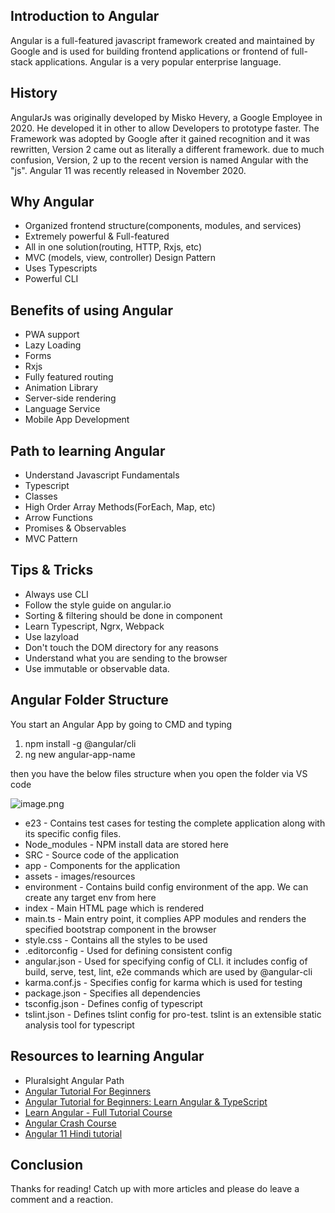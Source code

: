 ## Introduction to Angular

Angular is a full-featured javascript framework created and maintained by Google and is used for building frontend applications or frontend of full-stack applications. Angular is a very popular enterprise language.

## History
AngularJs was originally developed by Misko Hevery, a Google Employee in 2020. He developed it in other to allow Developers to prototype faster. The Framework was adopted by Google after it gained recognition and it was rewritten, Version 2 came out as literally a different framework. due to much confusion, Version, 2 up to the recent version is named Angular with the "js".
Angular 11 was recently released in November 2020.

## Why Angular

- Organized frontend structure(components, modules, and services)
- Extremely powerful & Full-featured
- All in one solution(routing, HTTP, Rxjs, etc)
- MVC (models, view, controller) Design Pattern
- Uses Typescripts
- Powerful CLI

## Benefits of using Angular

- PWA support
- Lazy Loading
- Forms
- Rxjs
- Fully featured routing
- Animation Library
- Server-side rendering
- Language Service
- Mobile App Development

## Path to learning Angular

- Understand Javascript Fundamentals
- Typescript
- Classes
- High Order Array Methods(ForEach, Map, etc)
- Arrow Functions
- Promises & Observables
- MVC Pattern

## Tips & Tricks

- Always use CLI
- Follow the style guide on angular.io
- Sorting & filtering should be done in component
- Learn Typescript, Ngrx, Webpack
- Use lazyload
- Don't touch the DOM directory for any reasons
- Understand what you are sending to the browser
- Use immutable or observable data.

## Angular Folder Structure

You start an Angular App by going to CMD and typing

1. npm install -g @angular/cli 
2. ng new angular-app-name

then you have the below files structure when you open the folder via VS code

![image.png](https://cdn.hashnode.com/res/hashnode/image/upload/v1611415339806/2bju1fbuj.png)

- e23 - Contains test cases for testing the complete application along with its specific config files.
- Node_modules - NPM install data are stored here
- SRC - Source code of the application
- app - Components for the application
- assets - images/resources
- environment - Contains build config environment of the app. We can create any target env from here
- index - Main HTML page which is rendered
- main.ts - Main entry point, it complies APP modules and renders the specified bootstrap component in the browser
- style.css - Contains all the styles to be used
- .editorconfig - Used for defining consistent config
- angular.json - Used for specifying config of CLI. it includes config of build, serve, test, lint, e2e commands which are used by @angular-cli
- karma.conf.js - Specifies config for karma which is used for testing
- package.json - Specifies all dependencies
- tsconfig.json - Defines config of typescript
- tslint.json - Defines tslint config for pro-test. tslint is an extensible static analysis tool for typescript

## Resources to learning Angular

- Pluralsight Angular Path
-  [Angular Tutorial For Beginners](https://www.youtube.com/playlist?list=PLC3y8-rFHvwhBRAgFinJR8KHIrCdTkZcZ&disable_polymer=true)
-  [Angular Tutorial for Beginners: Learn Angular & TypeScript](https://www.youtube.com/watch?v=k5E2AVpwsko&list=WL&index=12&t=4979s)
-  [Learn Angular - Full Tutorial Course](https://www.youtube.com/watch?v=2OHbjep_WjQ)
-  [Angular Crash Course](https://www.youtube.com/watch?v=Fdf5aTYRW0E&t=1770s)
-  [Angular 11 Hindi tutorial](https://www.youtube.com/watch?v=kclSV5Xny7E&list=PL8p2I9GklV47SgegxIK9pmmkO50VKS1eJ) 

## Conclusion
Thanks for reading! Catch up with more articles and please do leave a comment and a reaction.
